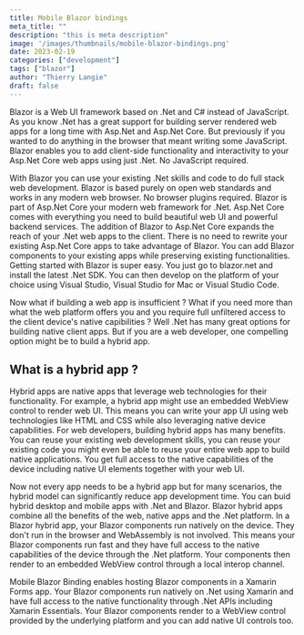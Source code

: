 ```yaml
---
title: Mobile Blazor bindings
meta_title: ""
description: "this is meta description"
image: '/images/thumbnails/mobile-blazor-bindings.png'
date: 2023-02-19
categories: ["development"]
tags: ["blazor"]
author: "Thierry Langie"
draft: false
---
```

Blazor is a Web UI framework based on .Net and C# instead of JavaScript. As you know .Net has a great support for building server rendered web apps for a long time with Asp.Net and Asp.Net Core. But previously if you wanted to do anything in the browser that meant writing some JavaScript. Blazor enables you to add client-side functionality and interactivity to your Asp.Net Core web apps using just .Net. No JavaScript required.

With Blazor you can use your existing .Net skills and code to do full stack web development. Blazor is based purely on open web standards and works in any modern web browser. No browser plugins required. Blazor is part of Asp.Net Core your modern web framework for .Net. Asp.Net Core comes with everything you need to build beautiful web UI and powerful backend services. The addition of Blazor to Asp.Net Core expands the reach of your .Net web apps to the client. There is no need to rewrite your existing Asp.Net Core apps to take advantage of Blazor. You can add Blazor components to your existing apps while preserving existing functionalities. Getting started with Blazor is super easy. You just go to blazor.net and install the latest .Net SDK. You can then develop on the platform of your choice using Visual Studio, Visual Studio for Mac or Visual Studio Code.

Now what if building a web app is insufficient ? What if you need more than what the web platform offers you and you require full unfiltered access to the client device's native capibilities ? Well .Net has many great options for building native client apps. But if you are a web developer, one compelling option might be to build a hybrid app.

## What is a hybrid app ?

Hybrid apps are native apps that leverage web technologies for their functionality. For example, a hybrid app might use an embedded WebView control to render web UI. This means you can write your app UI using web technologies like HTML and CSS while also leveraging native device capabilities. For web developers, building hybrid apps has many benefits. You can reuse your existing web development skills, you can reuse your existing code you might even be able to reuse your entire web app to build native applications. You get full access to the native capabilities of the device including native UI elements together with your web UI. 

Now not every app needs to be a hybrid app but for many scenarios, the hybrid model can significantly reduce app development time. You can buid hybrid desktop and mobile apps with .Net and Blazor. Blazor hybrid apps combine all the benefits of the web, native apps and the .Net platform. In a Blazor hybrid app, your Blazor components run natively on the device. They don't run in the browser and WebAssembly is not involved. This means your Blazor components run fast and they have full access to the native capabilities of the device through the .Net platform. Your components then render to an embedded WebView control through a local interop channel.

Mobile Blazor Binding enables hosting Blazor components in a Xamarin Forms app. Your Blazor components run natively on .Net using Xamarin and have full access to the native functionality through .Net APIs including Xamarin Essentials. Your Blazor components render to a WebView control provided by the underlying platform and you can add native UI controls too.
